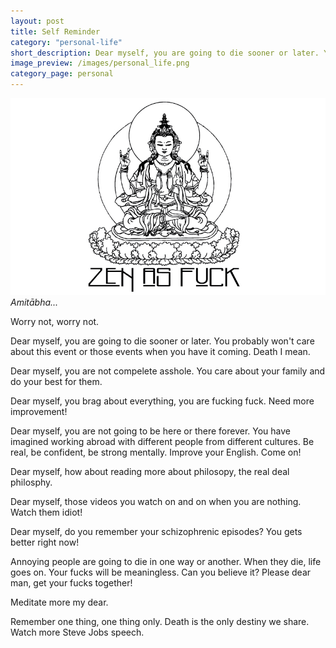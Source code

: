 ```yaml
---
layout: post
title: Self Reminder
category: "personal-life"
short_description: Dear myself, you are going to die sooner or later. You probably won't care about this event or those events when you have it coming.
image_preview: /images/personal_life.png
category_page: personal
---
```


<div class="blog-post-image">
  <img src="/images/zen_as_fuck.jpg" alt="Zen as Fuck">
  <em>Amitābha...</em>
</div>

Worry not, worry not.

Dear myself, you are going to die sooner or later. You probably won't care about this event or those events when you have it coming.
Death I mean.

Dear myself, you are not compelete asshole. You care about your family and do your best for them.

Dear myself, you brag about everything, you are fucking fuck. Need more improvement!

Dear myself, you are not going to be here or there forever. You have imagined working abroad with different people from different
cultures. Be real, be confident, be strong mentally. Improve your English. Come on!

Dear myself, how about reading more about philosopy, the real deal philosphy.

Dear myself, those videos you watch on and on when you are nothing. Watch them idiot!

Dear myself, do you remember your schizophrenic episodes? You gets better right now!

Annoying people are going to die in one way or another. When they die, life goes on. Your fucks will be meaningless.
Can you believe it? Please dear man, get your fucks together!

Meditate more my dear.

Remember one thing, one thing only. Death is the only destiny we share. Watch more Steve Jobs speech.
